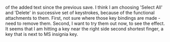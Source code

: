 
of the added text since the previous save. I think I am choosing 'Select All' and 'Delete' in successive set of keystrokes, because 
of the functional attachments to them. First, not sure where those key bindings are made - need to remove them. Second, I want to try
them out now, to see the effect. It seems that I am hitting a key near the right side second shortest finger, a key that is next to MS
insignia key. 
